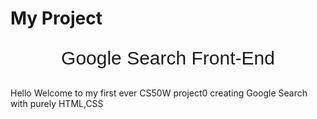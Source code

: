 # My Project

<p style="font-family: 'Arial'; font-size: 30px; text-align: center;">
Google Search Front-End
</p>


Hello Welcome to my first ever CS50W project0 creating Google Search with purely HTML,CSS
